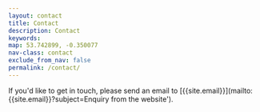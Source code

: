 ```yaml
---
layout: contact
title: Contact
description: Contact
keywords:
map: 53.742899, -0.350077
nav-class: contact
exclude_from_nav: false
permalink: /contact/
---
```


If you'd like to get in touch, please send an email to [{{site.email}}](mailto:{{site.email}}?subject=Enquiry from the website').
